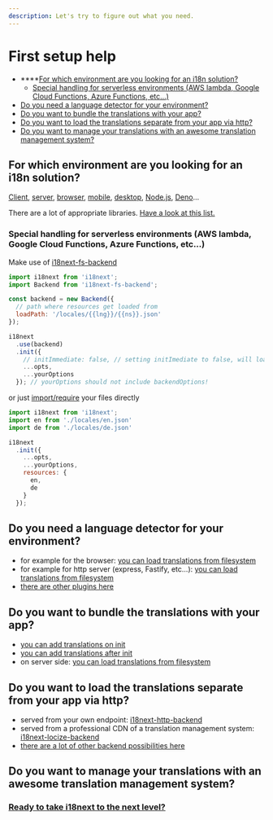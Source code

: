 ```yaml
---
description: Let's try to figure out what you need.
---
```


# First setup help

* \*\*\*\*[For which environment are you looking for an i18n solution?](first-setup-help.md#for-which-environment-are-you-looking-for-an-i-18-n-solution)
  * [Special handling for serverless environments \(AWS lambda, Google Cloud Functions, Azure Functions, etc...\)](first-setup-help.md#special-handling-for-serverless-environments-aws-lambda-google-cloud-functions-azure-functions-etc)
* [Do you need a language detector for your environment?](first-setup-help.md#do-you-need-a-language-detector-for-your-environment)
* [Do you want to bundle the translations with your app?](first-setup-help.md#do-you-want-to-bundle-the-translations-with-your-app)
* [Do you want to load the translations separate from your app via http?](first-setup-help.md#do-you-want-to-load-the-translations-separate-from-your-app-via-http)
* [Do you want to manage your translations with an awesome translation management system?](first-setup-help.md#do-you-want-to-manage-your-translations-with-an-awesome-translation-management-system)

## For which environment are you looking for an i18n solution?

[Client](https://react.i18next.com/), [server](https://github.com/i18next/i18next-http-middleware), [browser](https://github.com/i18next/jquery-i18next), [mobile](https://github.com/i18next/react-i18next/tree/master/example/react-native), [desktop](https://github.com/i18next/react-i18next/tree/master/example/react_native_windows), [Node.js](https://github.com/i18next/i18next-fs-backend/blob/master/example/node/index.js), [Deno](https://github.com/i18next/i18next-fs-backend/blob/master/example/deno/index.js)...

There are a lot of appropriate libraries. [Have a look at this list.](supported-frameworks.md)

### Special handling for serverless environments \(AWS lambda, Google Cloud Functions, Azure Functions, etc...\)

Make use of [i18next-fs-backend](https://github.com/i18next/i18next-fs-backend)

```javascript
import i18next from 'i18next';
import Backend from 'i18next-fs-backend';

const backend = new Backend({
  // path where resources get loaded from
  loadPath: '/locales/{{lng}}/{{ns}}.json'
});

i18next
  .use(backend)
  .init({
    // initImmediate: false, // setting initImediate to false, will load the resources synchronously
    ...opts,
    ...yourOptions
  }); // yourOptions should not include backendOptions!
```

or just [import/require](https://www.i18next.com/how-to/add-or-load-translations#add-on-init) your files directly

```javascript
import i18next from 'i18next';
import en from './locales/en.json'
import de from './locales/de.json'

i18next
  .init({
    ...opts,
    ...yourOptions,
    resources: {
      en,
      de
    }
  });
```

## Do you need a language detector for your environment?

* for example for the browser: [you can load translations from filesystem](https://github.com/i18next/i18next-browser-languageDetector)
* for example for http server \(express, Fastify, etc...\): [you can load translations from filesystem](https://github.com/i18next/i18next-http-middleware)
* [there are other plugins here](https://www.i18next.com/overview/plugins-and-utils#language-detector)

## Do you want to bundle the translations with your app?

* [you can add translations on init](../how-to/add-or-load-translations.md#add-on-init)
* [you can add translations after init](../how-to/add-or-load-translations.md#add-after-init)
* on server side: [you can load translations from filesystem](https://github.com/i18next/i18next-fs-backend)

## Do you want to load the translations separate from your app via http?

* served from your own endpoint: [i18next-http-backend](https://github.com/i18next/i18next-http-backend)
* served from a professional CDN of a translation management system: [i18next-locize-backend](https://github.com/locize/i18next-locize-backend)
* [there are a lot of other backend possibilities here](plugins-and-utils.md#backends)

## Do you want to manage your translations with an awesome translation management system?

### [Ready to take i18next to the next level?](for-enterprises.md)

